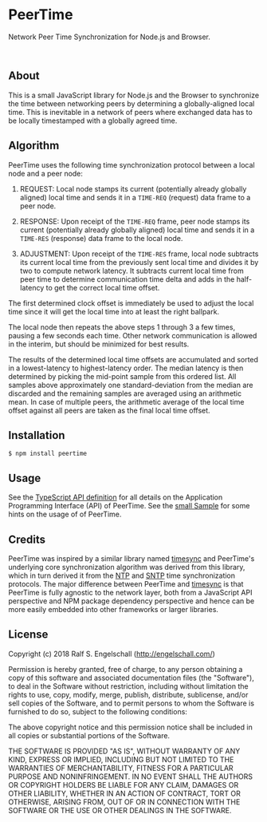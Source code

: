 
PeerTime
========

Network Peer Time Synchronization for Node.js and Browser.

<p/>
<img src="https://nodei.co/npm/peertime.png?downloads=true&stars=true" alt=""/>

<p/>
<img src="https://david-dm.org/rse/peertime.png" alt=""/>

About
-----

This is a small JavaScript library for Node.js and the Browser to
synchronize the time between networking peers by determining a
globally-aligned local time. This is inevitable in a network of peers
where exchanged data has to be locally timestamped with a globally
agreed time.

Algorithm
---------

PeerTime uses the following time synchronization protocol between a local node and
a peer node:

1. REQUEST: Local node stamps its current (potentially already globally aligned)
   local time and sends it in a `TIME-REQ` (request) data frame to a peer node.

2. RESPONSE: Upon receipt of the `TIME-REQ` frame, peer node stamps its
   current (potentially already globally aligned) local time and sends it
   in a `TIME-RES` (response) data frame to the local node.

3. ADJUSTMENT: Upon receipt of the `TIME-RES` frame, local node
   subtracts its current local time from the previously sent local time and
   divides it by two to compute network latency. It subtracts current local
   time from peer time to determine communication time delta and adds in
   the half-latency to get the correct local time offset.

The first determined clock offset is immediately be used to adjust the local time
since it will get the local time into at least the right ballpark.

The local node then repeats the above steps 1 through 3 a few times,
pausing a few seconds each time. Other network communication is allowed
in the interim, but should be minimized for best results.

The results of the determined local time offsets are accumulated and
sorted in a lowest-latency to highest-latency order. The median latency
is then determined by picking the mid-point sample from this ordered
list. All samples above approximately one standard-deviation from the
median are discarded and the remaining samples are averaged using an
arithmetic mean. In case of multiple peers, the arithmetic average of
the local time offset against all peers are taken as the final local
time offset.

Installation
------------

```shell
$ npm install peertime
```

Usage
-----

See the [TypeScript API definition](./src/peertime.d.ts) for all details
on the Application Programming Interface (API) of PeerTime. See the
[small Sample](./smp/sample.js) for some hints on the usage of of
PeerTime.

Credits
-------

PeerTime was inspired by a similar library named
[timesync](https://github.com/enmasseio/timesync) and
PeerTime's underlying core synchronization algorithm was
derived from this library, which in turn derived it from the
[NTP](https://en.wikipedia.org/wiki/Network_Time_Protocol) and
[SNTP](http://www.mine-control.com/zack/timesync/timesync.html) time
synchronization protocols. The major difference between PeerTime and
[timesync](https://github.com/enmasseio/timesync) is that PeerTime
is fully agnostic to the network layer, both from a JavaScript API
perspective and NPM package dependency perspective and hence can be more
easily embedded into other frameworks or larger libraries.

License
-------

Copyright (c) 2018 Ralf S. Engelschall (http://engelschall.com/)

Permission is hereby granted, free of charge, to any person obtaining
a copy of this software and associated documentation files (the
"Software"), to deal in the Software without restriction, including
without limitation the rights to use, copy, modify, merge, publish,
distribute, sublicense, and/or sell copies of the Software, and to
permit persons to whom the Software is furnished to do so, subject to
the following conditions:

The above copyright notice and this permission notice shall be included
in all copies or substantial portions of the Software.

THE SOFTWARE IS PROVIDED "AS IS", WITHOUT WARRANTY OF ANY KIND,
EXPRESS OR IMPLIED, INCLUDING BUT NOT LIMITED TO THE WARRANTIES OF
MERCHANTABILITY, FITNESS FOR A PARTICULAR PURPOSE AND NONINFRINGEMENT.
IN NO EVENT SHALL THE AUTHORS OR COPYRIGHT HOLDERS BE LIABLE FOR ANY
CLAIM, DAMAGES OR OTHER LIABILITY, WHETHER IN AN ACTION OF CONTRACT,
TORT OR OTHERWISE, ARISING FROM, OUT OF OR IN CONNECTION WITH THE
SOFTWARE OR THE USE OR OTHER DEALINGS IN THE SOFTWARE.

